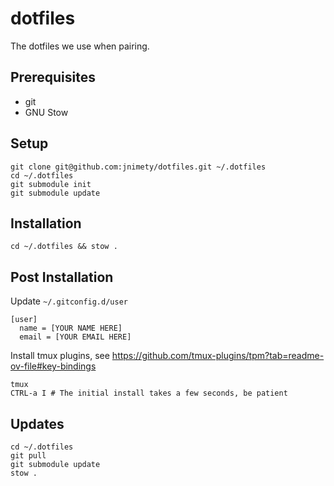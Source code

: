 # dotfiles

The dotfiles we use when pairing.

## Prerequisites

- git
- GNU Stow

## Setup

```
git clone git@github.com:jnimety/dotfiles.git ~/.dotfiles
cd ~/.dotfiles
git submodule init
git submodule update
```

## Installation

`cd ~/.dotfiles && stow .`

## Post Installation

Update `~/.gitconfig.d/user`

```
[user]
  name = [YOUR NAME HERE]
  email = [YOUR EMAIL HERE]
```

Install tmux plugins, see https://github.com/tmux-plugins/tpm?tab=readme-ov-file#key-bindings

```
tmux
CTRL-a I # The initial install takes a few seconds, be patient
```

## Updates

```
cd ~/.dotfiles
git pull
git submodule update
stow .
```
